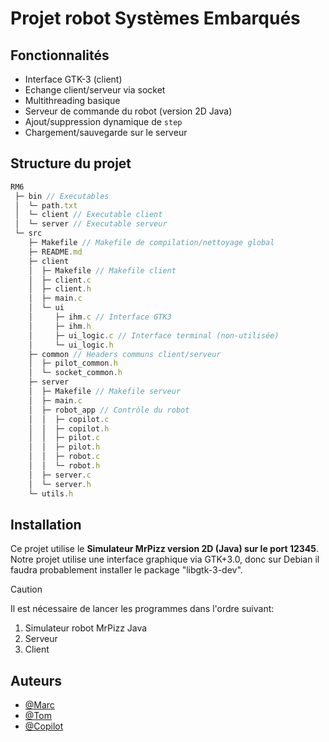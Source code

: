 # Projet robot Systèmes Embarqués

## Fonctionnalités

- Interface GTK-3 (client)
- Echange client/serveur via socket
- Multithreading basique
- Serveur de commande du robot (version 2D Java)
- Ajout/suppression dynamique de `step`
- Chargement/sauvegarde sur le serveur

## Structure du projet

```js
RM6
 ├─ bin // Executables
 │  └─ path.txt
 │  └─ client // Executable client
 │  └─ server // Executable serveur
 └─ src
    ├─ Makefile // Makefile de compilation/nettoyage global
    ├─ README.md
    ├─ client
    │  ├─ Makefile // Makefile client
    │  ├─ client.c
    │  ├─ client.h
    │  ├─ main.c
    │  └─ ui
    │     ├─ ihm.c // Interface GTK3
    │     ├─ ihm.h
    │     ├─ ui_logic.c // Interface terminal (non-utilisée)
    │     └─ ui_logic.h
    ├─ common // Headers communs client/serveur
    │  ├─ pilot_common.h
    │  └─ socket_common.h
    ├─ server
    │  ├─ Makefile // Makefile serveur
    │  ├─ main.c
    │  ├─ robot_app // Contrôle du robot
    │  │  ├─ copilot.c
    │  │  ├─ copilot.h
    │  │  ├─ pilot.c
    │  │  ├─ pilot.h
    │  │  ├─ robot.c
    │  │  └─ robot.h
    │  ├─ server.c
    │  └─ server.h
    └─ utils.h
```

## Installation

Ce projet utilise le **Simulateur MrPizz version 2D (Java) sur le port 12345**.
Notre projet utilise une interface graphique via GTK+3.0, donc sur Debian il faudra probablement installer le package "libgtk-3-dev".

> [!CAUTION]
> Il est nécessaire de lancer les programmes dans l'ordre suivant:
>   1. Simulateur robot MrPizz Java
>   2. Serveur
>   3. Client

## Auteurs

- [@Marc](https://github.com/marcb152)
- [@Tom](https://github.com/TomSilfCreative)
- [@Copilot](https://github.com/features/copilot)
